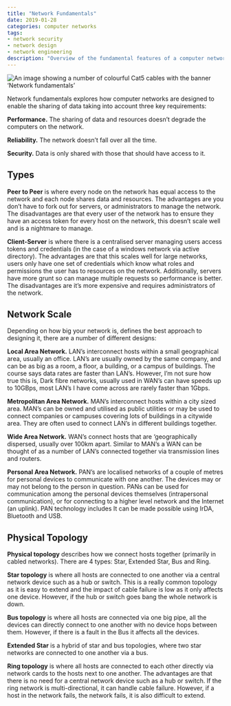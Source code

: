 ```yaml
---
title: "Network Fundamentals"
date: 2019-01-28
categories: computer networks
tags:
- network security
- network design
- network engineering
description: "Overview of the fundamental features of a computer network."
---
```

![](/images/network_fundamentals.jpg "An image showing a number of colourful Cat5 cables with the banner ‘Network fundamentals’")

Network fundamentals explores how computer networks are designed to enable the sharing of data taking into account three key requirements:

**Performance.** The sharing of data and resources doesn’t degrade the computers on the network.

**Reliability.** The network doesn’t fall over all the time.

**Security.** Data is only shared with those that should have access to it.

## Types

**Peer to Peer** is where every node on the network has equal access to the network and each node shares data and resources. The advantages are you don’t have to fork out for servers, or administrators to manage the network. The disadvantages are that every user of the network has to ensure they have an access token for every host on the network, this doesn’t scale well and is a nightmare to manage.

**Client-Server** is where there is a centralised server managing users access tokens and credentials (in the case of a windows network via active directory). The advantages are that this scales well for large networks, users only have one set of credentials which know what roles and permissions the user has to resources on the network. Additionally, servers have more grunt so can manage multiple requests so performance is better. The disadvantages are it’s more expensive and requires administrators of the network.

## Network Scale

Depending on how big your network is, defines the best approach to designing it, there are a number of different designs:

**Local Area Network.** LAN’s interconnect hosts within a small geographical area, usually an office. LAN’s are usually owned by the same company, and can be as big as a room, a floor, a building, or a campus of buildings. The course says data rates are faster than LAN’s. However, I’m not sure how true this is, Dark fibre networks, usually used in WAN’s can have speeds up to 10GBps, most LAN’s I have come across are rarely faster than 1Gbps.

**Metropolitan Area Network.** MAN’s interconnect hosts within a city sized area. MAN’s can be owned and utilised as public utilities or may be used to connect companies or campuses covering lots of buildings in a citywide area. They are often used to connect LAN’s in different buildings together.

**Wide Area Network.** WAN’s connect hosts that are ‘geographically dispersed, usually over 100km apart. Similar to MAN’s a WAN can be thought of as a number of LAN’s connected together via transmission lines and routers.

**Personal Area Network.** PAN’s are localised networks of a couple of metres for personal devices to communicate with one another. The devices may or may not belong to the person in question. PANs can be used for communication among the personal devices themselves (intrapersonal communication), or for connecting to a higher level network and the Internet (an uplink). PAN technology includes It can be made possible using IrDA, Bluetooth and USB.

## Physical Topology

**Physical topology** describes how we connect hosts together (primarily in cabled networks). There are 4 types: Star, Extended Star, Bus and Ring.

**Star topology** is where all hosts are connected to one another via a central network device such as a hub or switch. This is a really common topology as it is easy to extend and the impact of cable failure is low as it only affects one device. However, if the hub or switch goes bang the whole network is down.

**Bus topology** is where all hosts are connected via one big pipe, all the devices can directly connect to one another with no device hops between them. However, if there is a fault in the Bus it affects all the devices.

**Extended Star** is a hybrid of star and bus topologies, where two star networks are connected to one another via a bus.

**Ring topology** is where all hosts are connected to each other directly via network cards to the hosts next to one another. The advantages are that there is no need for a central network device such as a hub or switch. If the ring network is multi-directional, it can handle cable failure. However, if a host in the network fails, the network fails, it is also difficult to extend.